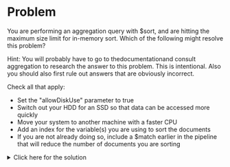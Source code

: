 # Problem
You are performing an aggregation query with $sort, and are hitting the maximum size limit for in-memory sort. Which of the following might resolve this problem?

Hint: You will probably have to go to thedocumentationand consult aggregation to research the answer to this problem. This is intentional. Also you should also first rule out answers that are obviously incorrect.

Check all that apply:
 - Set the "allowDiskUse" parameter to true
 - Switch out your HDD for an SSD so that data can be accessed more quickly
 - Move your system to another machine with a faster CPU
 - Add an index for the variable(s) you are using to sort the documents
 - If you are not already doing so, include a $match earlier in the pipeline that will reduce the number of documents you are sorting

<details>
  <summary>Click here for the solution</summary>
    <ul>
      <li>Set the "allowDiskUse" parameter to true</li>
	  <li>Add an index for the variable(s) you are using to sort the documents</li>
      <li>If you are not already doing so, include a $match earlier in the pipeline that will reduce the number of documents you are sorting</li>
	</ul>
</details>